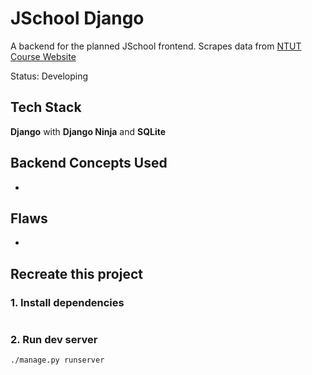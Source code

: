 # JSchool Django
A backend for the planned JSchool frontend. Scrapes data from [NTUT Course Website](https://aps.ntut.edu.tw/course/tw/course.jsp)

Status: Developing


## Tech Stack
**Django** with **Django Ninja** and **SQLite**


## Backend Concepts Used
- 


## Flaws
- 


## Recreate this project

### 1. Install dependencies
```bash

```
### 2. Run dev server
```bash
./manage.py runserver
```